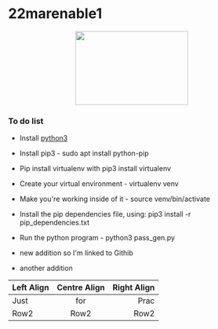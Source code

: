 # 22marenable1
<p align="center">
  <img width="230" height="150" src="https://s3.amazonaws.com/spectrumnews-web-assets/wp-content/uploads/2018/11/13154625/20181112-SHANK3monkey-844.jpg">
</p>

### To do list 

* Install [python3](https://www.python.org/)    

* Install pip3 - sudo apt install python-pip  

* Pip install virtualenv with pip3 install virtualenv  

* Create your virtual environment - virtualenv venv  

* Make you're working inside of it - source venv/bin/activate  

* Install the pip dependencies file, using: pip3 install -r pip_dependencies.txt  

* Run the python program - python3 pass_gen.py  

* new addition  so I'm linked to Githib

* another addition

<p align="center">

| Left Align  | Centre Align | Right Align   |
| :---        |    :----:    |          ---: |
| Just        | for          | Prac          |
| Row2        | Row2         | Row2          |

 </p>
